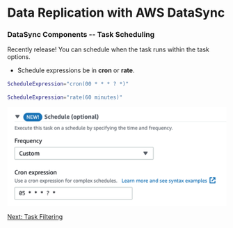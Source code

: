 # Data Replication with AWS DataSync

### DataSync Components -- Task Scheduling

Recently release! You can schedule when the task runs within the task options.

* Schedule expressions be in **cron** or **rate**.

```bash
ScheduleExpression="cron(00 * * * ? *)"
```

```bash
ScheduleExpression="rate(60 minutes)"
```

![Scheduling](/docs/images/task-schedule.png)

[Next: Task Filtering](/docs/filtering.md)
